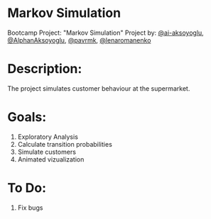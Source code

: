 # Markov Simulation
Bootcamp Project: "Markov Simulation"
Project by: [@ai-aksoyoglu](https://github.com/ai-aksoyoglu), [@AlphanAksoyoglu](https://github.com/AlphanAksoyoglu), [@pavrmk](https://github.com/pavrmk), [@lenaromanenko](https://github.com/lenaromanenko)

# Description:
The project simulates customer behaviour at the supermarket. 

# Goals:

1. Exploratory Analysis
2. Calculate transition probabilities
3. Simulate customers
4. Animated vizualization

# To Do:

1. Fix bugs


